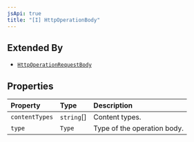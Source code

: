 ```yaml
---
jsApi: true
title: "[I] HttpOperationBody"
---
```


## Extended By

- [`HttpOperationRequestBody`](Interface.HttpOperationRequestBody.md)

## Properties

| Property       | Type       | Description                 |
| :------------- | :--------- | :-------------------------- |
| `contentTypes` | `string`[] | Content types.              |
| `type`         | `Type`     | Type of the operation body. |
